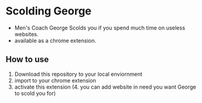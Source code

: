 # Scolding George
- Men's Coach George Scolds you if you spend much time on useless websites.
- available as a chrome extension.

## How to use
1. Download this repository to your local enviornment
2. import to your chrome extension
3. activate this extension
(4. you can add website  in need you want George to scold you for)
